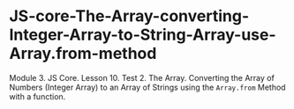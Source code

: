 # JS-core-The-Array-converting-Integer-Array-to-String-Array-use-Array.from-method
Module 3. JS Core. Lesson 10. Test 2. The Array. Converting the Array of Numbers (Integer Array) to an Array of Strings using the `Array.from` Method with a function.

